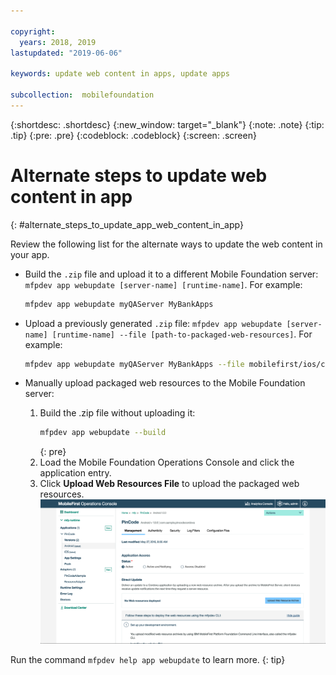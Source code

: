 ```yaml
---

copyright:
  years: 2018, 2019
lastupdated: "2019-06-06"

keywords: update web content in apps, update apps

subcollection:  mobilefoundation
---
```


{:shortdesc: .shortdesc}
{:new_window: target="_blank"}
{:note: .note}
{:tip: .tip}
{:pre: .pre}
{:codeblock: .codeblock}
{:screen: .screen}

# Alternate steps to update web content in app
{: #alternate_steps_to_update_app_web_content_in_app}

Review the following list for the alternate ways to update the web content in your app.

* Build the `.zip` file and upload it to a different Mobile Foundation server:  `mfpdev app webupdate [server-name] [runtime-name]`.
  For example:
  ```bash
  mfpdev app webupdate myQAServer MyBankApps
  ```

* Upload a previously generated `.zip` file: `mfpdev app webupdate [server-name] [runtime-name] --file [path-to-packaged-web-resources]`.
  For example:
  ```bash
  mfpdev app webupdate myQAServer MyBankApps --file mobilefirst/ios/com.mfp.myBankApp-1.0.1.zip
  ```

* Manually upload packaged web resources to the Mobile Foundation server:
  1. Build the .zip file without uploading it:
      ```bash
      mfpdev app webupdate --build
      ```
      {: pre}
  2. Load the Mobile Foundation Operations Console and click the application entry.
  3. Click **Upload Web Resources File** to upload the packaged web resources.    
      ![Upload Direct Update .zip file from the console](images/upload-direct-update-package.png "Upload Direct Update .zip file from the console with the Upload Web Resources File button highlighted")

Run the command `mfpdev help app webupdate` to learn more.
{: tip}
